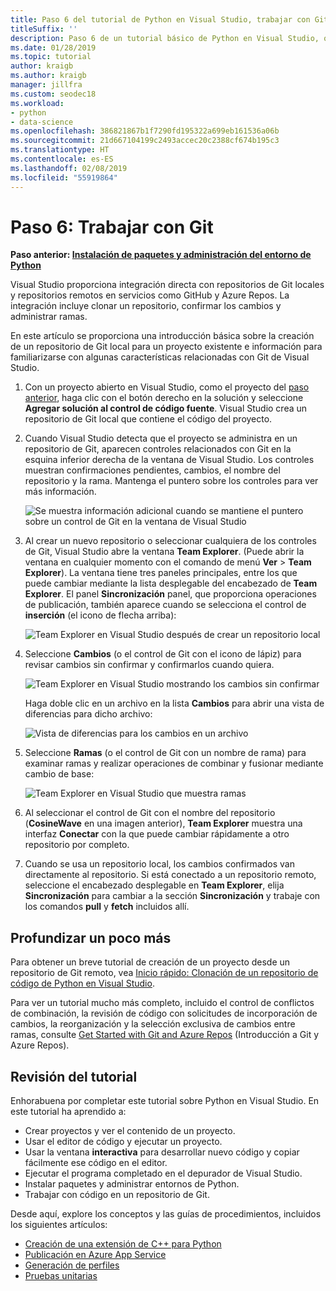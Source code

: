 ```yaml
---
title: Paso 6 del tutorial de Python en Visual Studio, trabajar con Git
titleSuffix: ''
description: Paso 6 de un tutorial básico de Python en Visual Studio, que trata las características relacionadas con Git de Visual Studio.
ms.date: 01/28/2019
ms.topic: tutorial
author: kraigb
ms.author: kraigb
manager: jillfra
ms.custom: seodec18
ms.workload:
- python
- data-science
ms.openlocfilehash: 386821867b1f7290fd195322a699eb161536a06b
ms.sourcegitcommit: 21d667104199c2493accec20c2388cf674b195c3
ms.translationtype: HT
ms.contentlocale: es-ES
ms.lasthandoff: 02/08/2019
ms.locfileid: "55919864"
---
```

# <a name="step-6-work-with-git"></a>Paso 6: Trabajar con Git

**Paso anterior: [Instalación de paquetes y administración del entorno de Python](tutorial-working-with-python-in-visual-studio-step-05-installing-packages.md)**

Visual Studio proporciona integración directa con repositorios de Git locales y repositorios remotos en servicios como GitHub y Azure Repos. La integración incluye clonar un repositorio, confirmar los cambios y administrar ramas.

En este artículo se proporciona una introducción básica sobre la creación de un repositorio de Git local para un proyecto existente e información para familiarizarse con algunas características relacionadas con Git de Visual Studio.

1. Con un proyecto abierto en Visual Studio, como el proyecto del [paso anterior](tutorial-working-with-python-in-visual-studio-step-05-installing-packages.md), haga clic con el botón derecho en la solución y seleccione **Agregar solución al control de código fuente**. Visual Studio crea un repositorio de Git local que contiene el código del proyecto.

1. Cuando Visual Studio detecta que el proyecto se administra en un repositorio de Git, aparecen controles relacionados con Git en la esquina inferior derecha de la ventana de Visual Studio. Los controles muestran confirmaciones pendientes, cambios, el nombre del repositorio y la rama. Mantenga el puntero sobre los controles para ver más información.

    ![Se muestra información adicional cuando se mantiene el puntero sobre un control de Git en la ventana de Visual Studio](media/working-with-git-01.png)

1. Al crear un nuevo repositorio o seleccionar cualquiera de los controles de Git, Visual Studio abre la ventana **Team Explorer**. (Puede abrir la ventana en cualquier momento con el comando de menú **Ver** > **Team Explorer**). La ventana tiene tres paneles principales, entre los que puede cambiar mediante la lista desplegable del encabezado de **Team Explorer**. El panel **Sincronización** panel, que proporciona operaciones de publicación, también aparece cuando se selecciona el control de **inserción** (el icono de flecha arriba):

    ![Team Explorer en Visual Studio después de crear un repositorio local](media/working-with-git-02.png)

1. Seleccione **Cambios** (o el control de Git con el icono de lápiz) para revisar cambios sin confirmar y confirmarlos cuando quiera.

    ![Team Explorer en Visual Studio mostrando los cambios sin confirmar](media/working-with-git-03.png)

    Haga doble clic en un archivo en la lista **Cambios** para abrir una vista de diferencias para dicho archivo:

    ![Vista de diferencias para los cambios en un archivo](media/working-with-git-05.png)

1. Seleccione **Ramas** (o el control de Git con un nombre de rama) para examinar ramas y realizar operaciones de combinar y fusionar mediante cambio de base:

    ![Team Explorer en Visual Studio que muestra ramas](media/working-with-git-04.png)

1. Al seleccionar el control de Git con el nombre del repositorio (**CosineWave** en una imagen anterior), **Team Explorer** muestra una interfaz **Conectar** con la que puede cambiar rápidamente a otro repositorio por completo.

1. Cuando se usa un repositorio local, los cambios confirmados van directamente al repositorio. Si está conectado a un repositorio remoto, seleccione el encabezado desplegable en **Team Explorer**, elija **Sincronización** para cambiar a la sección **Sincronización** y trabaje con los comandos **pull** y **fetch** incluidos allí.

## <a name="go-deeper"></a>Profundizar un poco más

Para obtener un breve tutorial de creación de un proyecto desde un repositorio de Git remoto, vea [Inicio rápido: Clonación de un repositorio de código de Python en Visual Studio](quickstart-03-python-in-visual-studio-project-from-repository.md).

Para ver un tutorial mucho más completo, incluido el control de conflictos de combinación, la revisión de código con solicitudes de incorporación de cambios, la reorganización y la selección exclusiva de cambios entre ramas, consulte [Get Started with Git and Azure Repos](/azure/devops/repos/git/gitquickstart?toc=/visualstudio/version-control/toc.json&bc=/azure/devops/repos/git/breadcrumb/vc/toc.json&view=vsts&tabs=visual-studio) (Introducción a Git y Azure Repos).

## <a name="tutorial-review"></a>Revisión del tutorial

Enhorabuena por completar este tutorial sobre Python en Visual Studio. En este tutorial ha aprendido a:

- Crear proyectos y ver el contenido de un proyecto.
- Usar el editor de código y ejecutar un proyecto.
- Usar la ventana **interactiva** para desarrollar nuevo código y copiar fácilmente ese código en el editor.
- Ejecutar el programa completado en el depurador de Visual Studio.
- Instalar paquetes y administrar entornos de Python.
- Trabajar con código en un repositorio de Git.

Desde aquí, explore los conceptos y las guías de procedimientos, incluidos los siguientes artículos:

- [Creación de una extensión de C++ para Python](working-with-c-cpp-python-in-visual-studio.md)
- [Publicación en Azure App Service](publishing-python-web-applications-to-azure-from-visual-studio.md)
- [Generación de perfiles](profiling-python-code-in-visual-studio.md)
- [Pruebas unitarias](unit-testing-python-in-visual-studio.md)
